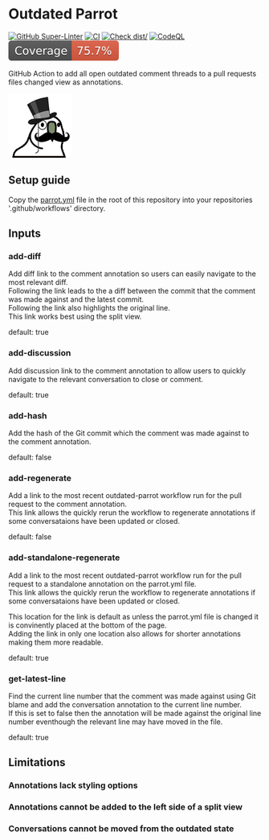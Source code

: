 # Outdated Parrot

[![GitHub Super-Linter](https://github.com/actions/typescript-action/actions/workflows/linter.yml/badge.svg)](https://github.com/super-linter/super-linter?query=branch%3Amain)
[![CI](https://github.com/actions/typescript-action/actions/workflows/ci.yml/badge.svg)](https://github.com/IRHayfield/outdated-parrot/actions/workflows/ci.yml?query=branch%3Amain)
[![Check dist/](https://github.com/actions/typescript-action/actions/workflows/check-dist.yml/badge.svg)](https://github.com/actions/typescript-action/actions/workflows/check-dist.yml?query=branch%3Amain)
[![CodeQL](https://github.com/actions/typescript-action/actions/workflows/codeql-analysis.yml/badge.svg)](https://github.com/actions/typescript-action/actions/workflows/codeql-analysis.yml?query=branch%3Amain)
[![Coverage](./badges/coverage.svg)](./badges/coverage.svg)

GitHub Action to add all open outdated comment threads to a pull requests files
changed view as annotations.

[![gentleman parrot](./images/gentlemanparrot.gif)](https://cultofthepartyparrot.com/)

## Setup guide

Copy the [parrot.yml](./parrot.yml) file in the root of this repository into
your repositories '.github/workflows' directory.

## Inputs

### add-diff

Add diff link to the comment annotation so users can easily navigate to the most
relevant diff.  
Following the link leads to the a diff between the commit that the comment was
made against and the latest commit.  
Following the link also highlights the original line.  
This link works best using the split view.

default: true

### add-discussion

Add discussion link to the comment annotation to allow users to quickly navigate
to the relevant conversation to close or comment.

default: true

### add-hash

Add the hash of the Git commit which the comment was made against to the comment
annotation.

default: false

### add-regenerate

Add a link to the most recent outdated-parrot workflow run for the pull request
to the comment annotation.  
This link allows the quickly rerun the workflow to regenerate annotations if
some conversataions have been updated or closed.

default: false

### add-standalone-regenerate

Add a link to the most recent outdated-parrot workflow run for the pull request
to a standalone annotation on the parrot.yml file.  
This link allows the quickly rerun the workflow to regenerate annotations if
some conversataions have been updated or closed.

This location for the link is default as unless the parrot.yml file is changed
it is convinently placed at the bottom of the page.  
Adding the link in only one location also allows for shorter annotations making
them more readable.

default: true

### get-latest-line

Find the current line number that the comment was made against using Git blame
and add the conversation annotation to the current line number.  
If this is set to false then the annotation will be made against the original
line number eventhough the relevant line may have moved in the file.

default: true

## Limitations

### Annotations lack styling options

### Annotations cannot be added to the left side of a split view

### Conversations cannot be moved from the outdated state
